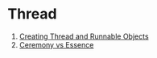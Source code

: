 # Thread

1. [Creating Thread and Runnable Objects](https://sketch.io/render/sk-5487857fb865f4734d4e647bdbbabd58.jpeg)
2. [Ceremony vs Essence](images/lambda-expression.jpeg)
